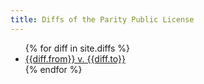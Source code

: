 ```yaml
---
title: Diffs of the Parity Public License
---
```


<ul>
  {% for diff in site.diffs %}
    <li>
      <a href="{{diff.url}}">{{diff.from}} v. {{diff.to}}</a>
    </li>
  {% endfor %}
</ul>
